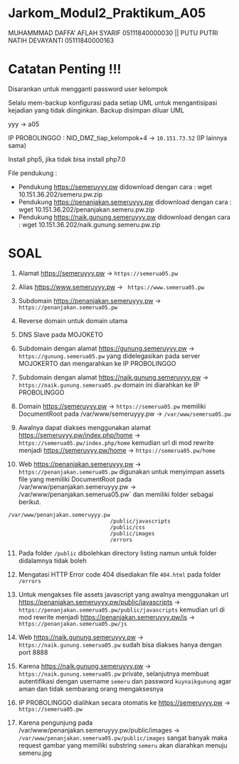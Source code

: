 # Jarkom_Modul2_Praktikum_A05

MUHAMMMAD DAFFA’ AFLAH SYARIF    05111840000030 || PUTU PUTRI NATIH DEVAYANTI       05111840000163

# Catatan Penting !!!
Disarankan untuk mengganti password user kelompok

Selalu mem-backup konfigurasi pada setiap UML untuk mengantisipasi kejadian yang tidak diinginkan. Backup disimpan diluar UML

yyy -> a05

IP PROBOLINGGO : NID_DMZ_tiap_kelompok+4 -> `10.151.73.52` (IP lainnya sama)

Install php5, jika tidak bisa install php7.0

File pendukung :

- Pendukung https://semeruyyy.pw didownload dengan cara : wget 10.151.36.202/semeru.pw.zip
- Pendukung https://penanjakan.semeruyyy.pw didownload dengan cara : wget 10.151.36.202/penanjakan.semeru.pw.zip
- Pendukung https://naik.gunung.semeruyyy.pw didownload dengan cara : wget 10.151.36.202/naik.gunung.semeru.pw.zip

# SOAL
1. Alamat https://semeruyyy.pw -> `https://semerua05.pw`

2. Alias https://www.semeruyyy.pw -> ` https://www.semerua05.pw`

3. Subdomain https://penanjakan.semeruyyy.pw -> `https://penanjakan.semerua05.pw`

4. Reverse domain untuk domain utama

5. DNS Slave pada MOJOKETO

6. Subdomain dengan alamat https://gunung.semeruyyy.pw -> `https://gunung.semerua05.pw` yang didelegasikan pada server MOJOKERTO dan mengarahkan ke IP PROBOLINGGO

7. Subdomain dengan alamat https://naik.gunung.semeruyyy.pw -> `https://naik.gunung.semerua05.pw` domain ini diarahkan ke IP PROBOLINGGO

8. Domain https://semeruyyy.pw -> `https://semerua05.pw` memiliki DocumentRoot pada /var/www/semeruyyy.pw ->  `/var/www/semerua05.pw`

9. Awalnya dapat diakses menggunakan alamat https://semeruyyy.pw/index.php/home -> `https://semerua05.pw/index.php/home` kemudian url di mod rewrite menjadi https://semeruyyy.pw/home -> `https://semerua05.pw/home`

10. Web https://penanjakan.semeruyyy.pw -> `https://penanjakan.semerua05.pw` digunakan untuk menyimpan assets file yang memiliki DocumentRoot pada /var/www/penanjakan.semeruyyy.pw -> /var/www/penanjakan.semerua05.pw` dan memiliki folder sebagai berikut.

```
/var/www/penanjakan.semeruyyy.pw
                                /public/javascripts
                                /public/css
                                /public/images
                                /errors
```

11. Pada folder `/public` dibolehkan directory listing namun untuk folder didalamnya tidak boleh

12. Mengatasi HTTP Error code 404 disediakan file `404.html` pada folder `/errors`

13. Untuk mengakses file assets javascript yang awalnya menggunakan url https://penanjakan.semeruyyy.pw/public/javascripts -> `https://penanjakan.semerua05.pw/public/javascripts` kemudian url di mod rewrite menjadi https://penanjakan.semeruyyy.pw/js -> `https://penanjakan.semerua05.pw/js`

14. Web https://naik.gunung.semeruyyy.pw -> `https://naik.gunung.semerua05.pw` sudah bisa diakses hanya dengan port 8888

15. Karena https://naik.gunung.semeruyyy.pw -> `https://naik.gunung.semerua05.pw` private, selanjutnya membuat autentifikasi dengan username `semeru` dan password `kuynaikgunung` agar aman dan tidak sembarang orang mengaksesnya

16. IP PROBOLINGGO dialihkan secara otomatis ke https://semeruyyy.pw -> `https://semerua05.pw`

17. Karena pengunjung pada /var/www/penanjakan.semeruyyy.pw/public/images -> `/var/www/penanjakan.semerua05.pw/public/images` sangat banyak maka request gambar yang memiliki substring `semeru` akan diarahkan menuju semeru.jpg
